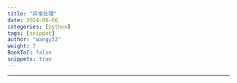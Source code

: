```yaml
---
title: "异常处理"
date: 2024-06-06
categories: [python]
tags: [snippet]
author: "wangy32"
weight: 7
BookToC: false
snippets: true
---
```


---

